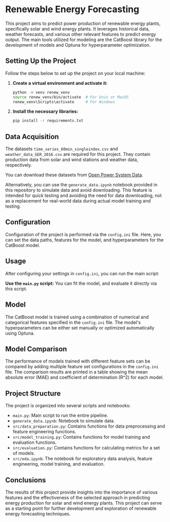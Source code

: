 # Renewable Energy Forecasting

This project aims to predict power production of renewable energy plants, specifically solar and wind energy plants. It leverages historical data, weather forecasts, and various other relevant features to predict energy output. The main tools utilized for modeling are the CatBoost library for the development of models and Optuna for hyperparameter optimization.

## Setting Up the Project

Follow the steps below to set up the project on your local machine:

1. **Create a virtual environment and activate it:**
    ```bash
    python -m venv renew_venv
    source renew_venv/bin/activate  # For Unix or MacOS
    renew_venv\Scripts\activate     # For Windows
    ```

2. **Install the necessary libraries:**
    ```bash
    pip install -r requirements.txt
    ```

## Data Acquisition

The datasets `time_series_60min_singleindex.csv` and `weather_data_GER_2016.csv` are required for this project. They contain production data from solar and wind stations and weather data, respectively.

You can download these datasets from [Open Power System Data](https://data.open-power-system-data.org/).

Alternatively, you can use the `generate_data.ipynb` notebook provided in this repository to simulate data and avoid downloading. This feature is intended for quick testing and avoiding the need for data downloading, not as a replacement for real-world data during actual model training and testing.

## Configuration

Configuration of the project is performed via the `config.ini` file. Here, you can set the data paths, features for the model, and hyperparameters for the CatBoost model.

## Usage

After configuring your settings in `config.ini`, you can run the main script:

**Use the `main.py` script:** You can fit the model, and evaluate it directly via this script.

## Model

The CatBoost model is trained using a combination of numerical and categorical features specified in the `config.ini` file. The model's hyperparameters can be either set manually or optimized automatically using Optuna.

## Model Comparison

The performance of models trained with different feature sets can be compared by adding multiple feature set configurations in the `config.ini` file. The comparison results are printed in a table showing the mean absolute error (MAE) and coefficient of determination (R^2) for each model.

## Project Structure

The project is organized into several scripts and notebooks:

- `main.py`: Main script to run the entire pipeline.
- `generate_data.ipynb`: Notebook to simulate data.
- `src/data_preparation.py`: Contains functions for data preprocessing and feature engineering functions.
- `src/model_training.py`: Contains functions for model training and evaluation functions.
- `src/evaluation.py`: Contains functions for calculating metrics for a set of models.
- `src/eda.ipynb`: The notebook for exploratory data analysis, feature engineering, model training, and evaluation.

## Conclusions

The results of this project provide insights into the importance of various features and the effectiveness of the selected approach in predicting energy production for solar and wind energy plants. This project can serve as a starting point for further development and exploration of renewable energy forecasting techniques.
